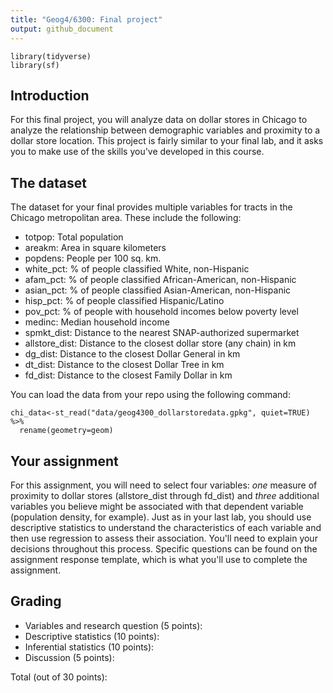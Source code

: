 ```yaml
---
title: "Geog4/6300: Final project"
output: github_document
---
```


```{r message=FALSE, warning=FALSE}
library(tidyverse)
library(sf)
```

## Introduction

For this final project, you will analyze data on dollar stores in Chicago to analyze the relationship between demographic variables and proximity to a dollar store location. This project is fairly similar to your final lab, and it asks you to make use of the skills you've developed in this course.

## The dataset

The dataset for your final provides multiple variables for tracts in the Chicago metropolitan area. These include the following:

* totpop: Total population
* areakm: Area in square kilometers
* popdens: People per 100 sq. km.
* white_pct: % of people classified White, non-Hispanic
* afam_pct: % of people classified African-American, non-Hispanic
* asian_pct: % of people classified Asian-American, non-Hispanic
* hisp_pct: % of people classified Hispanic/Latino
* pov_pct: % of people with household incomes below poverty level
* medinc: Median household income
* spmkt_dist: Distance to the nearest SNAP-authorized supermarket
* allstore_dist: Distance to the closest dollar store (any chain) in km
* dg_dist: Distance to the closest Dollar General in km
* dt_dist: Distance to the closest Dollar Tree in km
* fd_dist: Distance to the closest Family Dollar in km

You can load the data from your repo using the following command:

```{r message=FALSE}
chi_data<-st_read("data/geog4300_dollarstoredata.gpkg", quiet=TRUE) %>%
  rename(geometry=geom)
```

## Your assignment
For this assignment, you will need to select four variables: *one* measure of proximity to dollar stores (allstore_dist through fd_dist) and *three* additional variables you believe might be associated with that dependent variable (population density, for example). Just as in your last lab, you should use descriptive statistics to understand the characteristics of each variable and then use regression to assess their association. You'll need to explain your decisions throughout this process. Specific questions can be found on the assignment response template, which is what you'll use to complete the assignment.

## Grading

* Variables and research question (5 points):
* Descriptive statistics (10 points):
* Inferential statistics (10 points):
* Discussion (5 points):

Total (out of 30 points):